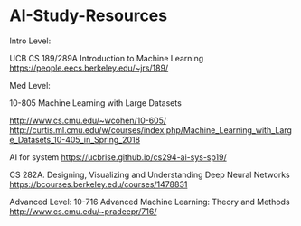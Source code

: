 # AI-Study-Resources

Intro Level:

UCB CS 189/289A Introduction to Machine Learning
https://people.eecs.berkeley.edu/~jrs/189/

Med Level:

10-805 Machine Learning with Large Datasets

http://www.cs.cmu.edu/~wcohen/10-605/
http://curtis.ml.cmu.edu/w/courses/index.php/Machine_Learning_with_Large_Datasets_10-405_in_Spring_2018

AI for system
https://ucbrise.github.io/cs294-ai-sys-sp19/

CS 282A. Designing, Visualizing and Understanding Deep Neural Networks
https://bcourses.berkeley.edu/courses/1478831

Advanced Level:
10-716 Advanced Machine Learning: Theory and Methods
http://www.cs.cmu.edu/~pradeepr/716/
